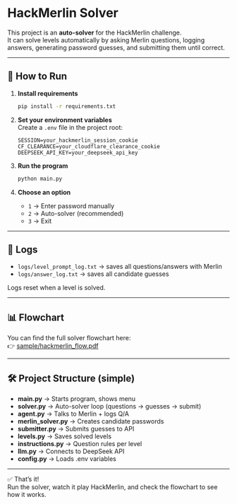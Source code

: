 # HackMerlin Solver

This project is an **auto-solver** for the HackMerlin challenge.  
It can solve levels automatically by asking Merlin questions, logging answers, generating password guesses, and submitting them until correct.  

---

## 🚀 How to Run

1. **Install requirements**
   ```bash
   pip install -r requirements.txt
   ```

2. **Set your environment variables**  
   Create a `.env` file in the project root:
   ```env
   SESSION=your_hackmerlin_session_cookie
   CF_CLEARANCE=your_cloudflare_clearance_cookie
   DEEPSEEK_API_KEY=your_deepseek_api_key
   ```

3. **Run the program**
   ```bash
   python main.py
   ```

4. **Choose an option**
   - `1` → Enter password manually  
   - `2` → Auto-solver (recommended)  
   - `3` → Exit  

---

## 📂 Logs

- `logs/level_prompt_log.txt` → saves all questions/answers with Merlin  
- `logs/answer_log.txt` → saves all candidate guesses  

Logs reset when a level is solved.  

---

## 📊 Flowchart

You can find the full solver flowchart here:  
👉 [sample/hackmerlin_flow.pdf](sample/hackmerlin_flow.pdf)

---

## 🛠️ Project Structure (simple)

- **main.py** → Starts program, shows menu  
- **solver.py** → Auto-solver loop (questions → guesses → submit)  
- **agent.py** → Talks to Merlin + logs Q/A  
- **merlin_solver.py** → Creates candidate passwords  
- **submitter.py** → Submits guesses to API  
- **levels.py** → Saves solved levels  
- **instructions.py** → Question rules per level  
- **llm.py** → Connects to DeepSeek API  
- **config.py** → Loads .env variables  

---

✅ That’s it!  
Run the solver, watch it play HackMerlin, and check the flowchart to see how it works.  
